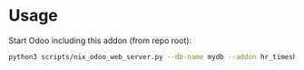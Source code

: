 # Usage

Start Odoo including this addon (from repo root):

```bash
python3 scripts/nix_odoo_web_server.py --db-name mydb --addon hr_timesheet_sheet_autodraft
```
